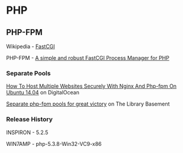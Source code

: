 # PHP

## PHP-FPM

Wikipedia - [FastCGI](https://en.m.wikipedia.org/wiki/FastCGI)

PHP-FPM - [A simple and robust FastCGI Process Manager for PHP](https://php-fpm.org/)



### Separate Pools

[How To Host Multiple Websites Securely With Nginx And Php-fpm On Ubuntu 14.04](https://www.digitalocean.com/community/tutorials/how-to-host-multiple-websites-securely-with-nginx-and-php-fpm-on-ubuntu-14-04) on DigitalOcean

[Separate php-fpm pools for great victory](http://thelibrarybasement.com/2016/10/25/separate-php-fpm-pools-for-great-victory/) on The Library Basement



### Release History

INSPIRON - 5.2.5

WIN7AMP - php-5.3.8-Win32-VC9-x86